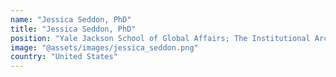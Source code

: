 ```yaml
---
name: "Jessica Seddon, PhD"
title: "Jessica Seddon, PhD"
position: "Yale Jackson School of Global Affairs; The Institutional Architecture Lab"
image: "@assets/images/jessica_seddon.png"
country: "United States"
---
```

